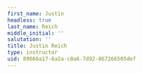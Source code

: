 ```yaml
---
first_name: Justin
headless: true
last_name: Reich
middle_initial: ''
salutation: ''
title: Justin Reich
type: instructor
uid: 89666a17-6a2a-c8a6-7d92-867266505def
---
```

